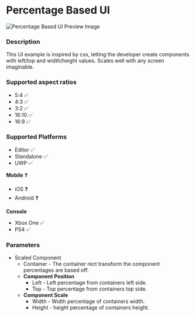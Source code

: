 # Percentage Based UI
![Percentage Based UI Preview Image](https://raw.githubusercontent.com/LewisJohnson/unity-ui-examples/master/Assets/ScreenSpace/PercentageBased/readme-image.png)

### Description
This UI example is inspired by css, letting the developer create components with left/top and width/height values.
Scales well with any screen imaginable.

### Supported aspect ratios
* 5:4 ✅
* 4:3 ✅
* 3:2 ✅
* 16:10 ✅
* 16:9 ✅

### Supported Platforms
* Editor ✅
* Standalone ✅
* UWP ✅

**Mobile** ❓
* iOS ❓
* Android ❓

**Console**
* Xbox One ✅
* PS4 ✅

### Parameters
* Scaled Component
	* Container - The container rect transform the component percentages are based off.
	* **Component Position**
		* Left - Left percentage from containers left side.
		* Top - Top percentage from containers top side.
	* **Component Scale**
		* Width - Width percentage of containers width.
		* Height - height percentage of containers height.
	
